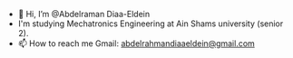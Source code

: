 - 👋 Hi, I’m @Abdelraman Diaa-Eldein
- I'm studying Mechatronics Engineering
     at Ain Shams university (senior 2).
- 📫 How to reach me Gmail: abdelrahmandiaaeldein@gmail.com

<!---
Abdelraman24/Abdelraman24 is a ✨ special ✨ repository because its `README.md` (this file) appears on your GitHub profile.
You can click the Preview link to take a look at your changes.
--->
